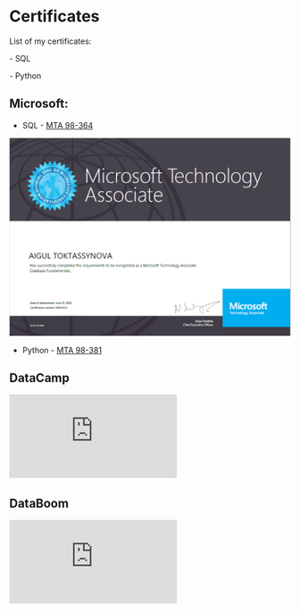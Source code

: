 # Certificates

<p> List of my certificates: </p>
<p> - SQL </p>
<p> - Python </p>

## Microsoft:
  - SQL - [MTA 98-364](https://github.com/AigulTok/Certificates/blob/main/Microsoft_Certified_Professional_Certificate_SQL.pdf) 

  ![SQL](https://github.com/AigulTok/Certificates/blob/main/Microsoft_Certified_Professional_Certificate_SQL.png)

  - Python - [MTA 98-381](https://github.com/AigulTok/Certificates/blob/main/Microsoft_Certified_Professional_Certificate_Python.pdf) 



## DataCamp

![SQL](https://github.com/AigulTok/Certificates/blob/main/DataCamp%20certificate%20Introduction%20to%20SQL.pdf)

## DataBoom

![SQL](https://github.com/AigulTok/Certificates/blob/main/DataBoom%20certificate%20SQL%20Advanced.pdf)